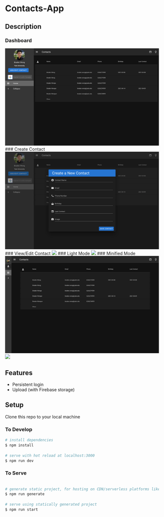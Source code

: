# Contacts-App

## Description

### Dashboard
<img src="assets/readme/dashboard.png">
### Create Contact
<img src="assets/readme/create%20contact.png">
### View/Edit Contact
<img src="assets/readme/view%20contact.png.png">
### Light Mode
<img src="assets/readme/light%20mode.png.png">
### Minified Mode
<img src="assets/readme/dark%20minified%20bar.png">

<img src="assets/readme/minified%20bar.png.png">

## Features

- Persistent login
- Upload (with Firebase storage)

## Setup

Clone this repo to your local machine

### To Develop

```bash
# install dependencies
$ npm install

# serve with hot reload at localhost:3000
$ npm run dev
```

### To Serve

```bash

# generate static project, for hosting on CDN/serverless platforms like Netlify
$ npm run generate

# serve using statically generated project
$ npm run start
```
